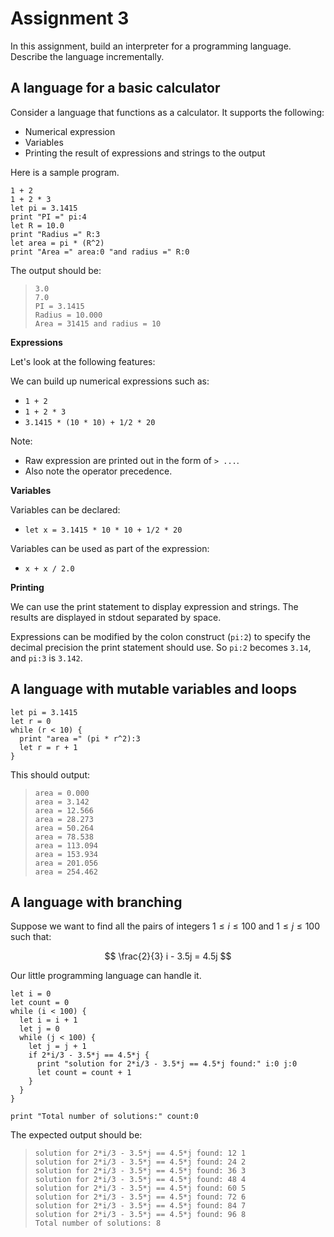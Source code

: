 # Assignment 3


In this assignment, build an interpreter for a programming language. Describe the language incrementally.

## A language for a basic calculator

Consider a language that functions as a calculator.  It supports the following:

- Numerical expression
- Variables
- Printing the result of expressions and strings to the output


Here is a sample program.

```
1 + 2
1 + 2 * 3
let pi = 3.1415
print "PI =" pi:4
let R = 10.0
print "Radius =" R:3
let area = pi * (R^2)
print "Area =" area:0 "and radius =" R:0
```

The output should be:

> ```
> 3.0
> 7.0
> PI = 3.1415
> Radius = 10.000
> Area = 31415 and radius = 10
> ```

**Expressions**

Let's look at the following features:

We can build up numerical expressions such as:

- `1 + 2`
- `1 + 2 * 3`
- `3.1415 * (10 * 10) + 1/2 * 20`

Note:

- Raw expression are printed out in the form of `> ...`.
- Also note the operator precedence.

**Variables**

Variables can be declared:

- `let x = 3.1415 * 10 * 10 + 1/2 * 20`

Variables can be used as part of the expression:

- `x + x / 2.0`

**Printing**

We can use the print statement to display expression and strings.  The results
are displayed in stdout separated by space.

Expressions can be modified by the colon construct (`pi:2`) to specify the
decimal precision the print statement should use.  So `pi:2` becomes `3.14`, and
`pi:3` is `3.142`.

## A language with mutable variables and loops

```
let pi = 3.1415
let r = 0
while (r < 10) {
  print "area =" (pi * r^2):3
  let r = r + 1
}
```

This should output:

> ```
> area = 0.000
> area = 3.142
> area = 12.566
> area = 28.273
> area = 50.264
> area = 78.538
> area = 113.094
> area = 153.934
> area = 201.056
> area = 254.462
> ```

## A language with branching

Suppose we want to find all the pairs of integers $1\leq i\leq 100$ and $1\leq
j\leq 100$ such that:

$$ \frac{2}{3} i - 3.5j = 4.5j $$

Our little programming language can handle it.

```
let i = 0
let count = 0
while (i < 100) {
  let i = i + 1
  let j = 0
  while (j < 100) {
    let j = j + 1
    if 2*i/3 - 3.5*j == 4.5*j {
      print "solution for 2*i/3 - 3.5*j == 4.5*j found:" i:0 j:0
      let count = count + 1
    }
  }
}

print "Total number of solutions:" count:0
```

The expected output should be:


> ```
> solution for 2*i/3 - 3.5*j == 4.5*j found: 12 1 
> solution for 2*i/3 - 3.5*j == 4.5*j found: 24 2 
> solution for 2*i/3 - 3.5*j == 4.5*j found: 36 3 
> solution for 2*i/3 - 3.5*j == 4.5*j found: 48 4 
> solution for 2*i/3 - 3.5*j == 4.5*j found: 60 5 
> solution for 2*i/3 - 3.5*j == 4.5*j found: 72 6 
> solution for 2*i/3 - 3.5*j == 4.5*j found: 84 7 
> solution for 2*i/3 - 3.5*j == 4.5*j found: 96 8 
> Total number of solutions: 8 
> ```